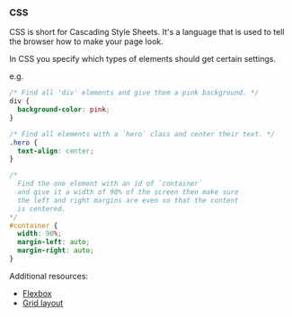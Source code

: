 ### CSS

CSS is short for Cascading Style Sheets. It's a language that is used to tell
the browser how to make your page look.

In CSS you specify which types of elements should get certain settings.

e.g.

```css
/* Find all 'div' elements and give them a pink background. */
div {
  background-color: pink;
}

/* Find all elements with a `hero` class and center their text. */
.hero {
  text-align: center;
}

/*
  Find the one element with an id of `container`
  and give it a width of 90% of the screen then make sure
  the left and right margins are even so that the content
  is centered.
*/
#container {
  width: 90%;
  margin-left: auto;
  margin-right: auto;
}
```

Additional resources:

* [Flexbox](https://developer.mozilla.org/en-US/docs/Learn/CSS/CSS_layout/Flexbox)
* [Grid layout](https://codepen.io/miriamsuzanne/pen/JjPeQYP?editors=0100)
